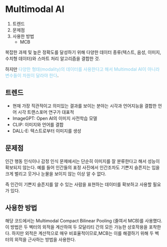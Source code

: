 # Multimodal AI

1. 트렌드
2. 문제점
3. 사용한 방법
   - MCB

복잡한 과제 및 높은 정확도를 달성하기 위해 다양한 데이터 종류(텍스트, 음성, 이미지, 수치형 데이터)와 스마트 처리 알고리즘을 결합한 것.

하지만 <span style="color:skyblue">다양한 형태(modality)의 데이터를 사용한다고 해서 Multimodal AI이 아니라 변수들이 차원이 달라야 한다</span>.

## 트렌드

- 현재 가장 직관적이고 의미있는 결과를 보이는 분야는 시각과 언어지능을 결합한 언어 시각 트랜스포머 연구가 대표적
- ImageGPT: Open AI의 이미지 사전학습 모델
- CLIP: 이미지와 언어를 결합
- DALL-E: 텍스트로부터 이미지를 생성

## 문제점

인간 행동 인식이나 감정 인식 문제에서는 단순히 이미지를 잘 분류한다고 해서 성능이 확보되지 않는다. 예를 들어 인간들의 표정 사진에서 인간조차도 기쁜지 슬픈지는 입을 크게 벌리고 웃거나 눈물을 보이지 않는 이상 알 수 없다.

즉 인간이 기쁜지 슬픈지를 알 수 있는 사람을 표현하는 데이터를 확보하고 사용할 필요가 있다.

## 사용한 방법

해당 코드에서는 Multimodal Compact Bilinear Pooling (줄여서 MCB)를 사용했다. 이 방법은 두 벡터의 외적을 계산하여 두 모달리티 간의 모든 가능한 상호작용을 포착한다. 하지만 외적은 계산적으로 매우 비효율적이므로,MCB는 이를 해결하기 위해 두 벡터의 외적을 근사하는 방법을 사용한다.